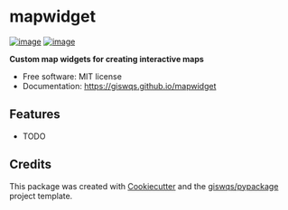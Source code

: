 # mapwidget


[![image](https://img.shields.io/pypi/v/mapwidget.svg)](https://pypi.python.org/pypi/mapwidget)
[![image](https://img.shields.io/conda/vn/conda-forge/mapwidget.svg)](https://anaconda.org/conda-forge/mapwidget)


**Custom map widgets for creating interactive maps**


-   Free software: MIT license
-   Documentation: https://giswqs.github.io/mapwidget
    

## Features

-   TODO

## Credits

This package was created with [Cookiecutter](https://github.com/cookiecutter/cookiecutter) and the [giswqs/pypackage](https://github.com/giswqs/pypackage) project template.
